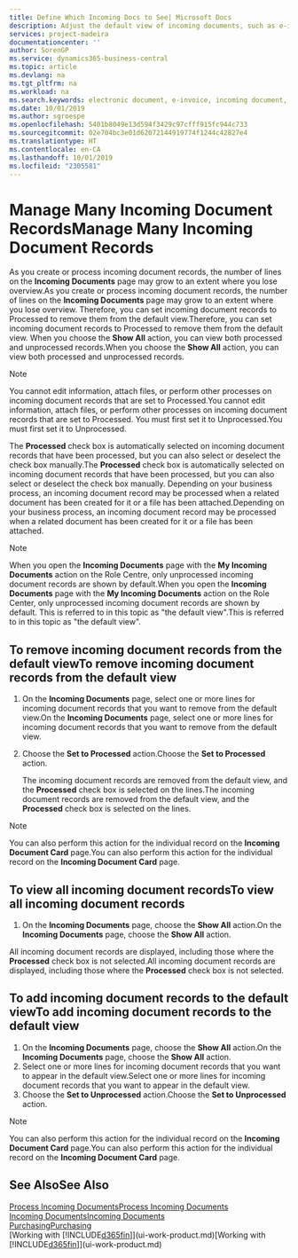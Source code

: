 ```yaml
---
title: Define Which Incoming Docs to See| Microsoft Docs
description: Adjust the default view of incoming documents, such as e-invoices, to improve your overview of processed and unprocessed records.
services: project-madeira
documentationcenter: ''
author: SorenGP
ms.service: dynamics365-business-central
ms.topic: article
ms.devlang: na
ms.tgt_pltfrm: na
ms.workload: na
ms.search.keywords: electronic document, e-invoice, incoming document, OCR, ecommerce, document exchange, import invoice
ms.date: 10/01/2019
ms.author: sgroespe
ms.openlocfilehash: 5401b8049e13d594f3429c97cfff915fc944c733
ms.sourcegitcommit: 02e704bc3e01d62072144919774f1244c42827e4
ms.translationtype: HT
ms.contentlocale: en-CA
ms.lasthandoff: 10/01/2019
ms.locfileid: "2305581"
---
```

# <a name="manage-many-incoming-document-records"></a><span data-ttu-id="70bd8-103">Manage Many Incoming Document Records</span><span class="sxs-lookup"><span data-stu-id="70bd8-103">Manage Many Incoming Document Records</span></span>
<span data-ttu-id="70bd8-104">As you create or process incoming document records, the number of lines on the **Incoming Documents** page may grow to an extent where you lose overview.</span><span class="sxs-lookup"><span data-stu-id="70bd8-104">As you create or process incoming document records, the number of lines on the **Incoming Documents** page may grow to an extent where you lose overview.</span></span> <span data-ttu-id="70bd8-105">Therefore, you can set incoming document records to Processed to remove them from the default view.</span><span class="sxs-lookup"><span data-stu-id="70bd8-105">Therefore, you can set incoming document records to Processed to remove them from the default view.</span></span> <span data-ttu-id="70bd8-106">When you choose the **Show All** action, you can view both processed and unprocessed records.</span><span class="sxs-lookup"><span data-stu-id="70bd8-106">When you choose the **Show All** action, you can view both processed and unprocessed records.</span></span>

> [!NOTE]  
>   <span data-ttu-id="70bd8-107">You cannot edit information, attach files, or perform other processes on incoming document records that are set to Processed.</span><span class="sxs-lookup"><span data-stu-id="70bd8-107">You cannot edit information, attach files, or perform other processes on incoming document records that are set to Processed.</span></span> <span data-ttu-id="70bd8-108">You must first set it to Unprocessed.</span><span class="sxs-lookup"><span data-stu-id="70bd8-108">You must first set it to Unprocessed.</span></span>

<span data-ttu-id="70bd8-109">The **Processed** check box is automatically selected on incoming document records that have been processed, but you can also select or deselect the check box manually.</span><span class="sxs-lookup"><span data-stu-id="70bd8-109">The **Processed** check box is automatically selected on incoming document records that have been processed, but you can also select or deselect the check box manually.</span></span> <span data-ttu-id="70bd8-110">Depending on your business process, an incoming document record may be processed when a related document has been created for it or a file has been attached.</span><span class="sxs-lookup"><span data-stu-id="70bd8-110">Depending on your business process, an incoming document record may be processed when a related document has been created for it or a file has been attached.</span></span>

> [!NOTE]  
>   <span data-ttu-id="70bd8-111">When you open the **Incoming Documents** page with the **My Incoming Documents** action on the Role Centre, only unprocessed incoming document records are shown by default.</span><span class="sxs-lookup"><span data-stu-id="70bd8-111">When you open the **Incoming Documents** page with the **My Incoming Documents** action on the Role Center, only unprocessed incoming document records are shown by default.</span></span> <span data-ttu-id="70bd8-112">This is referred to in this topic as "the default view".</span><span class="sxs-lookup"><span data-stu-id="70bd8-112">This is referred to in this topic as "the default view".</span></span>

## <a name="to-remove-incoming-document-records-from-the-default-view"></a><span data-ttu-id="70bd8-113">To remove incoming document records from the default view</span><span class="sxs-lookup"><span data-stu-id="70bd8-113">To remove incoming document records from the default view</span></span>
1. <span data-ttu-id="70bd8-114">On the **Incoming Documents** page, select one or more lines for incoming document records that you want to remove from the default view.</span><span class="sxs-lookup"><span data-stu-id="70bd8-114">On the **Incoming Documents** page, select one or more lines for incoming document records that you want to remove from the default view.</span></span>
2. <span data-ttu-id="70bd8-115">Choose the **Set to Processed** action.</span><span class="sxs-lookup"><span data-stu-id="70bd8-115">Choose the **Set to Processed** action.</span></span>

    <span data-ttu-id="70bd8-116">The incoming document records are removed from the default view, and the **Processed** check box is selected on the lines.</span><span class="sxs-lookup"><span data-stu-id="70bd8-116">The incoming document records are removed from the default view, and the **Processed** check box is selected on the lines.</span></span>

> [!NOTE]  
>   <span data-ttu-id="70bd8-117">You can also perform this action for the individual record on the **Incoming Document Card** page.</span><span class="sxs-lookup"><span data-stu-id="70bd8-117">You can also perform this action for the individual record on the **Incoming Document Card** page.</span></span>

## <a name="to-view-all-incoming-document-records"></a><span data-ttu-id="70bd8-118">To view all incoming document records</span><span class="sxs-lookup"><span data-stu-id="70bd8-118">To view all incoming document records</span></span>
1. <span data-ttu-id="70bd8-119">On the **Incoming Documents** page, choose the **Show All** action.</span><span class="sxs-lookup"><span data-stu-id="70bd8-119">On the **Incoming Documents** page, choose the **Show All** action.</span></span>

<span data-ttu-id="70bd8-120">All incoming document records are displayed, including those where the **Processed** check box is not selected.</span><span class="sxs-lookup"><span data-stu-id="70bd8-120">All incoming document records are displayed, including those where the **Processed** check box is not selected.</span></span>

## <a name="to-add-incoming-document-records-to-the-default-view"></a><span data-ttu-id="70bd8-121">To add incoming document records to the default view</span><span class="sxs-lookup"><span data-stu-id="70bd8-121">To add incoming document records to the default view</span></span>
1. <span data-ttu-id="70bd8-122">On the **Incoming Documents** page, choose the **Show All** action.</span><span class="sxs-lookup"><span data-stu-id="70bd8-122">On the **Incoming Documents** page, choose the **Show All** action.</span></span>
2. <span data-ttu-id="70bd8-123">Select one or more lines for incoming document records that you want to appear in the default view.</span><span class="sxs-lookup"><span data-stu-id="70bd8-123">Select one or more lines for incoming document records that you want to appear in the default view.</span></span>
3. <span data-ttu-id="70bd8-124">Choose the **Set to Unprocessed** action.</span><span class="sxs-lookup"><span data-stu-id="70bd8-124">Choose the **Set to Unprocessed** action.</span></span>  

> [!NOTE]  
>   <span data-ttu-id="70bd8-125">You can also perform this action for the individual record on the **Incoming Document Card** page.</span><span class="sxs-lookup"><span data-stu-id="70bd8-125">You can also perform this action for the individual record on the **Incoming Document Card** page.</span></span>

## <a name="see-also"></a><span data-ttu-id="70bd8-126">See Also</span><span class="sxs-lookup"><span data-stu-id="70bd8-126">See Also</span></span>
[<span data-ttu-id="70bd8-127">Process Incoming Documents</span><span class="sxs-lookup"><span data-stu-id="70bd8-127">Process Incoming Documents</span></span>](across-process-income-documents.md)  
[<span data-ttu-id="70bd8-128">Incoming Documents</span><span class="sxs-lookup"><span data-stu-id="70bd8-128">Incoming Documents</span></span>](across-income-documents.md)  
[<span data-ttu-id="70bd8-129">Purchasing</span><span class="sxs-lookup"><span data-stu-id="70bd8-129">Purchasing</span></span>](purchasing-manage-purchasing.md)  
<span data-ttu-id="70bd8-130">[Working with [!INCLUDE[d365fin](includes/d365fin_md.md)]](ui-work-product.md)</span><span class="sxs-lookup"><span data-stu-id="70bd8-130">[Working with [!INCLUDE[d365fin](includes/d365fin_md.md)]](ui-work-product.md)</span></span>

